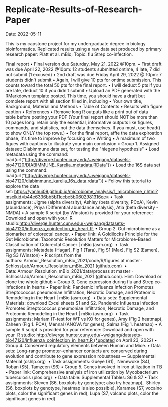 # Replicate-Results-of-Research-Paper

Date: 2022-05-11

This is my capstone project for my undergraduate degree in biology bioinformatics.
Replicated results using a raw data set produced by primary research paper: Platt et al. mBio; Topic: flu Strep co-infection.

Final report
	•	Final version due Saturday, May 21, 2022 @10pm.
	•	First draft was due April 22, 2022 @10pm: 12 students submitted ontime, 4 late, 7 did not submit (1 excused)
	•	2nd draft was due Friday April 29, 2022 @ 10pm: 7 students didn't submit
	•	Again, I will give 10 pts for ontime submission. This counts toward the total 50 pts for the final report.
	•	I will deduct 5 pts if you are late, deduct 10 if you didn't submit
	•	Upload an PDF generated with the RMarkdown template posted. This time, you should have a draft but complete report with all section filled in, including
	•	Your own title, Background, Material and Methods
	•	Table of Contents
	•	Results with figure caption
	•	References
	•	Remove long R outputs like a print out of data table before posting your PDF (Your final report should NOT be more than 10 pages long: retain only the essential, informative outputs like figures, commands, and statistics, not the data themselves. If you must, use head() to show ONLY the top rows.)
	•	For the final report, affte the data explroation phase, it's time to improve by focusing on
	▪	Writing
	▪	A maximum of two figues with captions to illustrate your main conclusion
	•	Group 1. Assigned dataset: Diabimmune data set, for testing the "hiegene hypothesis"
	•	Load metadata using the command: load(url("http://diverge.hunter.cuny.edu/~weigang/datasets-bio47120/DIABIMMUNE_Karelia_metadata.RData"))
	•	Load the 16S data set using the command: load(url("http://diverge.hunter.cuny.edu/~weigang/datasets-bio47120/diabimmune_karelia_16s_data.rdata"))
	•	Follow this tutorial to explore the data set: https://yanhui09.github.io/microbiome_analysis/1_microbiome_r.html?msclkid=b44e6336bb5b11ecbe5b0602981316ee=
	•	Task assignments: Jigme (alpha diversity), Ashley (beta diversity, PCoA), Kevin (abundance), Priya (Differential abundance analysis), Atia (beta diversity - NMDA)
	•	A sample R script (by Winston) is provided for your reference: Download and open with your  R studio:http://diverge.hunter.cuny.edu/~weigang/datasets-bio47120/influenza_coinfection_in_heart.R 
	•	Group 2. Gut microbiome as a biomarker of colorectal cancer.
	•	Paper link: A Goldilocks Principle for the Gut Microbiome: Taxonomic Resolution Matters for Microbiome-Based Classification of Colorectal Cancer | mBio (asm.org) 
	•	Task assignments: Metadata (Hagar), Fig 1 (Tara), Fig S1 (Max), Fig S2 (Eamen), Fig S3 (Winston)
	•	R scripts from the authors: Armour_Resolution_mBio_2021/code/R/figures at master · SchlossLab/Armour_Resolution_mBio_2021 (github.com) 
	•	Data: Armour_Resolution_mBio_2021/data/process at master · SchlossLab/Armour_Resolution_mBio_2021 (github.com). Hint: Download or clone the whole github
	•	Group 3. Gene expression during flu and Strep co-infections in hearts
	•	Paper link: Pandemic Influenza Infection Promotes Streptococcus pneumoniae Infiltration, Necrotic Damage, and Proteomic Remodeling in the Heart | mBio (asm.org) 
	•	Data sets: Supplemental Materials: download Excel sheets S1 and S2. Pandemic Influenza Infection Promotes Streptococcus pneumoniae Infiltration, Necrotic Damage, and Proteomic Remodeling in the Heart | mBio (asm.org) 
	•	Task assignments: Mariam (T-test for WT vs KO for genes), Amy (Fig 2 heatmap), Zaheen (Fig 1. PCA), Mennal (ANOVA for genes), Salma (Fig 1. heatmap)
	•	A sample R script is provided for your reference: Download and open with your  R studio: http://diverge.hunter.cuny.edu/~weigang/datasets-bio47120/influenza_coinfection_in_heart.R (*updated on April 23, 2022)
	•	Group 4. Conserved regulatory elements between Human and Mice.
	•	Data sets: Long-range promoter–enhancer contacts are conserved during evolution and contribute to gene expression robustness — Supplemental Material (cshlp.org) 
	•	Task assignments: Gueye (S1),  Nenewoke (S4), Roban (S5), Tamzeen (S6)
	•	Group 5. Genes involved in iron utilization in TB
	•	Paper link: Comprehensive analysis of iron utilization by Mycobacterium tuberculosis (plos.org) 
	•	Data table: Supplemental Tables: S6 & S7
	•	Task assignments: Steven (S6, boxplots by genotype; also try heatmap),  Shirley (S6, boxplots by genotype, heatmap is also possible), Karamee (S7, vocalno plots, color the significant genes in red), Lupa (S7, volcano plots, color the significant genes in red)
